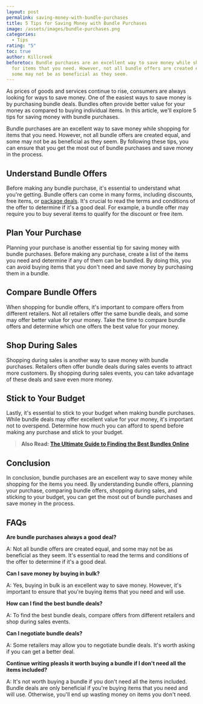 ```yaml
---
layout: post
permalink: saving-money-with-bundle-purchases
title: 5 Tips for Saving Money with Bundle Purchases
image: /assets/images/bundle-purchases.png
categories:
  - Tips
rating: "5"
toc: true
author: Killcreek
beforetoc: Bundle purchases are an excellent way to save money while shopping
  for items that you need. However, not all bundle offers are created equal, and
  some may not be as beneficial as they seem.
---
```

As prices of goods and services continue to rise, consumers are always looking for ways to save money. One of the easiest ways to save money is by purchasing bundle deals. Bundles often provide better value for your money as compared to buying individual items. In this article, we'll explore 5 tips for saving money with bundle purchases.

Bundle purchases are an excellent way to save money while shopping for items that you need. However, not all bundle offers are created equal, and some may not be as beneficial as they seem. By following these tips, you can ensure that you get the most out of bundle purchases and save money in the process.



## Understand Bundle Offers

Before making any bundle purchase, it's essential to understand what you're getting. Bundle offers can come in many forms, including discounts, free items, or [package deals](https://bundledeals.xyz/buying-bundles-vs-individual-products). It's crucial to read the terms and conditions of the offer to determine if it's a good deal. For example, a bundle offer may require you to buy several items to qualify for the discount or free item.



## Plan Your Purchase

Planning your purchase is another essential tip for saving money with bundle purchases. Before making any purchase, create a list of the items you need and determine if any of them can be bundled. By doing this, you can avoid buying items that you don't need and save money by purchasing them in a bundle.



## Compare Bundle Offers

When shopping for bundle offers, it's important to compare offers from different retailers. Not all retailers offer the same bundle deals, and some may offer better value for your money. Take the time to compare bundle offers and determine which one offers the best value for your money.



## Shop During Sales

Shopping during sales is another way to save money with bundle purchases. Retailers often offer bundle deals during sales events to attract more customers. By shopping during sales events, you can take advantage of these deals and save even more money.



## Stick to Your Budget

Lastly, it's essential to stick to your budget when making bundle purchases. While bundle deals may offer excellent value for your money, it's important not to overspend. Determine how much you can afford to spend before making any purchase and stick to your budget.



> **A﻿lso Read:  [The Ultimate Guide to Finding the Best Bundles Online](https://bundledeals.xyz/the-ultimate-guide-to-finding-the-best-bundles-online)**
>
>





## Conclusion

In conclusion, bundle purchases are an excellent way to save money while shopping for the items you need. By understanding bundle offers, planning your purchase, comparing bundle offers, shopping during sales, and sticking to your budget, you can get the most out of bundle purchases and save money in the process.



## FAQs

**Are bundle purchases always a good deal?** 

A: Not all bundle offers are created equal, and some may not be as beneficial as they seem. It's essential to read the terms and conditions of the offer to determine if it's a good deal.

**Can I save money by buying in bulk?** 

A: Yes, buying in bulk is an excellent way to save money. However, it's important to ensure that you're buying items that you need and will use.

**How can I find the best bundle deals?** 

A: To find the best bundle deals, compare offers from different retailers and shop during sales events.

**Can I negotiate bundle deals?** 

A: Some retailers may allow you to negotiate bundle deals. It's worth asking if you can get a better deal.

**Continue writing pleasIs it worth buying a bundle if I don't need all the items included?** 

A: It's not worth buying a bundle if you don't need all the items included. Bundle deals are only beneficial if you're buying items that you need and will use. Otherwise, you'll end up wasting money on items you don't need.